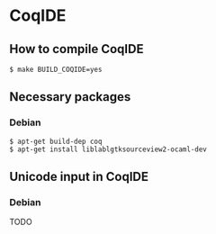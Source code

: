 # CoqIDE

## How to compile CoqIDE

```
$ make BUILD_COQIDE=yes
```

## Necessary packages

### Debian
```
$ apt-get build-dep coq
$ apt-get install liblablgtksourceview2-ocaml-dev
```

## Unicode input in CoqIDE
### Debian
TODO